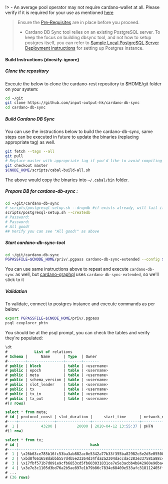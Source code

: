 !> - An average pool operator may not require cardano-wallet at all. Please verify if it is required for your use as mentioned [here](build.md#components)

> Ensure the [Pre-Requisites](basics.md#pre-requisites) are in place before you proceed.
>- Cardano DB Sync tool relies on an existing PostgreSQL server. To keep the focus on building dbsync tool, and not how to setup postgres itself, you can refer to [Sample Local PostgreSQL Server Deployment instructions](Appendix/postgres.md) for setting up Postgres instance.

#### Build Instructions {docsify-ignore}

##### Clone the repository

Execute the below to clone the cardano-rest repository to $HOME/git folder on your system:

``` bash
cd ~/git
git clone https://github.com/input-output-hk/cardano-db-sync
cd cardano-db-sync
```

##### Build Cardano DB Sync

You can use the instructions below to build the cardano-db-sync, same steps can be executed in future to update the binaries (replacing appropriate tag) as well.

``` bash
git fetch --tags --all
git pull
# Replace master with appropriate tag if you'd like to avoid compiling against master
git checkout master
$CNODE_HOME/scripts/cabal-build-all.sh
```
The above would copy the binaries into `~/.cabal/bin` folder.

##### Prepare DB for cardano-db-sync :
``` bash
cd ~/git/cardano-db-sync
# scripts/postgresql-setup.sh --dropdb #if exists already, will fail if it doesnt - thats OK
scripts/postgresql-setup.sh --createdb
# Password:
# Password:
# All good!
## Verify you can see "All good!" as above
```

##### Start cardano-db-sync-tool
``` bash
cd ~/git/cardano-db-sync
PGPASSFILE=$CNODE_HOME/priv/.pgpass cardano-db-sync-extended --config $CNODE_HOME/files/config.json --genesis-file $CNODE_HOME/files/genesis.json --socket-path $CNODE_HOME/sockets/node0.socket --schema-dir schema/
```

You can use same instructions above to repeat and execute `cardano-db-sync` as well, but [cardano-graphql](Buildt/graphql.md) uses `cardano-db-sync-extended`, so we'll stick to it

##### Validation

To validate, connect to postgres instance and execute commands as per below:

``` bash
export PGPASSFILE=$CNODE_HOME/priv/.pgpass
psql cexplorer_phtn
```

You should be at the psql prompt, you can check the tables and verify they're populated:

``` sql
\dt
#            List of relations
# Schema |      Name      | Type  | Owner
#--------+----------------+-------+-------
# public | block          | table | <username>
# public | epoch          | table | <username>
# public | meta           | table | <username>
# public | schema_version | table | <username>
# public | slot_leader    | table | <username>
# public | tx             | table | <username>
# public | tx_in          | table | <username>
# public | tx_out         | table | <username>
#(8 rows)

select * from meta;
# id | protocol_const | slot_duration |     start_time      | network_name
#----+----------------+---------------+---------------------+--------------
#  1 |          43200 |         20000 | 2020-04-12 13:55:37 | pHTN
#(1 row)

select * from tx;
# id |                                hash                                | block | fee |     out_sum      | size
#----+--------------------------------------------------------------------+-------+-----+------------------+------
#  1 | \x26b63ce785b16fc53ba3ab882ac0e5342a77b33f355ba82982e3e2d5e05500df |     1 |   0 |       1000000000 |    0
#  2 | \xbd8f661658dabbb557d4b5e23264d34fda2a2304daccdac283e337581a88c479 |     1 |   0 |   62499975000000 |    0
#  3 | \x17fbf571b7d091e9cfb6853cd5fb603031831ce7e5e3acbb4b842960e90ba419 |     1 |   0 |   62499975000000 |    0
#  4 | \x3e7e3c1105d3bd76a2b5ae897e1b79b86c7834e68409e533afc318112405ff69 |     1 |   0 |   62499975000000 |    0
# ...
# (36 rows)
```
